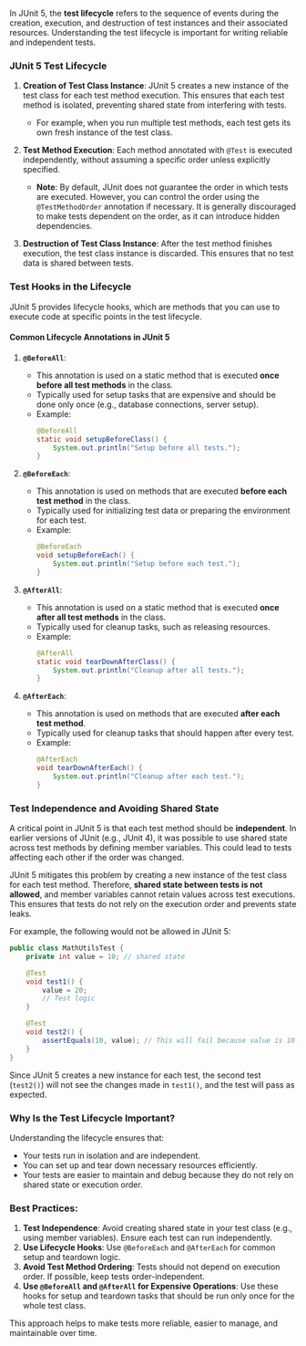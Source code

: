 In JUnit 5, the **test lifecycle** refers to the sequence of events during the creation, execution, and destruction of test instances and their associated resources. Understanding the test lifecycle is important for writing reliable and independent tests.

### **JUnit 5 Test Lifecycle**

1. **Creation of Test Class Instance**: 
   JUnit 5 creates a new instance of the test class for each test method execution. This ensures that each test method is isolated, preventing shared state from interfering with tests. 

   - For example, when you run multiple test methods, each test gets its own fresh instance of the test class.
   
2. **Test Method Execution**: 
   Each method annotated with `@Test` is executed independently, without assuming a specific order unless explicitly specified.

   - **Note**: By default, JUnit does not guarantee the order in which tests are executed. However, you can control the order using the `@TestMethodOrder` annotation if necessary. It is generally discouraged to make tests dependent on the order, as it can introduce hidden dependencies.

3. **Destruction of Test Class Instance**: 
   After the test method finishes execution, the test class instance is discarded. This ensures that no test data is shared between tests.

### **Test Hooks in the Lifecycle**

JUnit 5 provides lifecycle hooks, which are methods that you can use to execute code at specific points in the test lifecycle.

#### **Common Lifecycle Annotations in JUnit 5**

1. **`@BeforeAll`**: 
   - This annotation is used on a static method that is executed **once before all test methods** in the class.
   - Typically used for setup tasks that are expensive and should be done only once (e.g., database connections, server setup).
   - Example:
     ```java
     @BeforeAll
     static void setupBeforeClass() {
         System.out.println("Setup before all tests.");
     }
     ```

2. **`@BeforeEach`**:
   - This annotation is used on methods that are executed **before each test method** in the class.
   - Typically used for initializing test data or preparing the environment for each test.
   - Example:
     ```java
     @BeforeEach
     void setupBeforeEach() {
         System.out.println("Setup before each test.");
     }
     ```

3. **`@AfterAll`**: 
   - This annotation is used on a static method that is executed **once after all test methods** in the class.
   - Typically used for cleanup tasks, such as releasing resources.
   - Example:
     ```java
     @AfterAll
     static void tearDownAfterClass() {
         System.out.println("Cleanup after all tests.");
     }
     ```

4. **`@AfterEach`**:
   - This annotation is used on methods that are executed **after each test method**.
   - Typically used for cleanup tasks that should happen after every test.
   - Example:
     ```java
     @AfterEach
     void tearDownAfterEach() {
         System.out.println("Cleanup after each test.");
     }
     ```

### **Test Independence and Avoiding Shared State**

A critical point in JUnit 5 is that each test method should be **independent**. In earlier versions of JUnit (e.g., JUnit 4), it was possible to use shared state across test methods by defining member variables. This could lead to tests affecting each other if the order was changed.

JUnit 5 mitigates this problem by creating a new instance of the test class for each test method. Therefore, **shared state between tests is not allowed**, and member variables cannot retain values across test executions. This ensures that tests do not rely on the execution order and prevents state leaks.

For example, the following would not be allowed in JUnit 5:

```java
public class MathUtilsTest {
    private int value = 10; // shared state

    @Test
    void test1() {
        value = 20;
        // Test logic
    }

    @Test
    void test2() {
        assertEquals(10, value); // This will fail because value is 10 again.
    }
}
```

Since JUnit 5 creates a new instance for each test, the second test (`test2()`) will not see the changes made in `test1()`, and the test will pass as expected.

### **Why Is the Test Lifecycle Important?**

Understanding the lifecycle ensures that:
- Your tests run in isolation and are independent.
- You can set up and tear down necessary resources efficiently.
- Your tests are easier to maintain and debug because they do not rely on shared state or execution order.

### **Best Practices**:
1. **Test Independence**: Avoid creating shared state in your test class (e.g., using member variables). Ensure each test can run independently.
2. **Use Lifecycle Hooks**: Use `@BeforeEach` and `@AfterEach` for common setup and teardown logic.
3. **Avoid Test Method Ordering**: Tests should not depend on execution order. If possible, keep tests order-independent.
4. **Use `@BeforeAll` and `@AfterAll` for Expensive Operations**: Use these hooks for setup and teardown tasks that should be run only once for the whole test class.

This approach helps to make tests more reliable, easier to manage, and maintainable over time.
